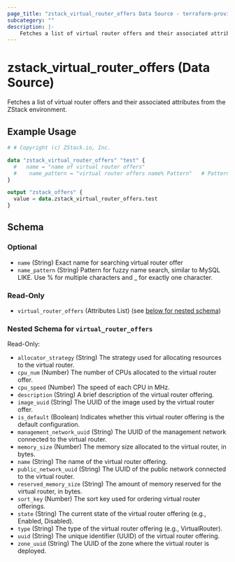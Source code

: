 ```yaml
---
page_title: "zstack_virtual_router_offers Data Source - terraform-provider-zstack"
subcategory: ""
description: |-
    Fetches a list of virtual router offers and their associated attributes from the ZStack environment.
---
```


# zstack_virtual_router_offers (Data Source)

Fetches a list of virtual router offers and their associated attributes from the ZStack environment.

## Example Usage

```terraform
# # Copyright (c) ZStack.io, Inc.

data "zstack_virtual_router_offers" "test" {
  #   name = "name of virtual router offers"
  #    name_pattern = "virtual router offers name% Pattern"   # Pattern for fuzzy name search, similar to MySQL LIKE. Use % for multiple characters and _ for exactly one character.
}

output "zstack_offers" {
  value = data.zstack_virtual_router_offers.test
}
```

<!-- schema generated by tfplugindocs -->
## Schema

### Optional

- `name` (String) Exact name for searching virtual router offer
- `name_pattern` (String) Pattern for fuzzy name search, similar to MySQL LIKE. Use % for multiple characters and _ for exactly one character.

### Read-Only

- `virtual_router_offers` (Attributes List) (see [below for nested schema](#nestedatt--virtual_router_offers))

<a id="nestedatt--virtual_router_offers"></a>
### Nested Schema for `virtual_router_offers`

Read-Only:

- `allocator_strategy` (String) The strategy used for allocating resources to the virtual router.
- `cpu_num` (Number) The number of CPUs allocated to the virtual router offer.
- `cpu_speed` (Number) The speed of each CPU in MHz.
- `description` (String) A brief description of the virtual router offering.
- `image_uuid` (String) The UUID of the image used by the virtual router offer.
- `is_default` (Boolean) Indicates whether this virtual router offering is the default configuration.
- `management_network_uuid` (String) The UUID of the management network connected to the virtual router.
- `memory_size` (Number) The memory size allocated to the virtual router, in bytes.
- `name` (String) The name of the virtual router offering.
- `public_network_uuid` (String) The UUID of the public network connected to the virtual router.
- `reserved_memory_size` (String) The amount of memory reserved for the virtual router, in bytes.
- `sort_key` (Number) The sort key used for ordering virtual router offerings.
- `state` (String) The current state of the virtual router offering (e.g., Enabled, Disabled).
- `type` (String) The type of the virtual router offering (e.g., VirtualRouter).
- `uuid` (String) The unique identifier (UUID) of the virtual router offering.
- `zone_uuid` (String) The UUID of the zone where the virtual router is deployed.



